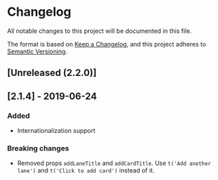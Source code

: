 # Changelog
All notable changes to this project will be documented in this file.

The format is based on [Keep a Changelog](https://keepachangelog.com/en/1.0.0/),
and this project adheres to [Semantic Versioning](https://semver.org/spec/v2.0.0.html).

## [Unreleased (2.2.0)]

## [2.1.4] - 2019-06-24

### Added

* Internationalization support

### Breaking changes

* Removed props `addLaneTitle` and `addCardTitle`. Use `t('Add another lane')` and `t('Click to add card')` instead of it.
